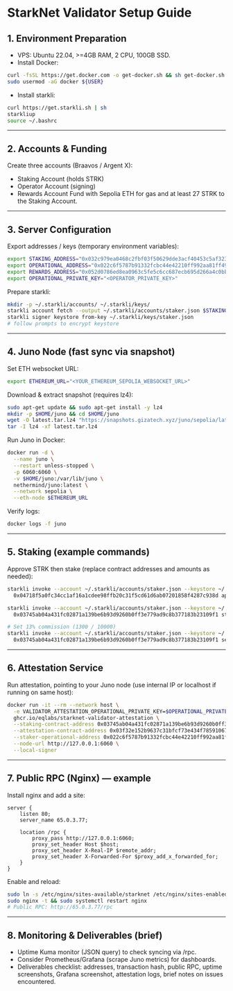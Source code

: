 # StarkNet Validator Setup Guide


## 1. Environment Preparation
- VPS: Ubuntu 22.04, >=4GB RAM, 2 CPU, 100GB SSD.
- Install Docker:
```bash
curl -fsSL https://get.docker.com -o get-docker.sh && sh get-docker.sh
sudo usermod -aG docker ${USER}  
```
- Install starkli:
```bash
curl https://get.starkli.sh | sh
starkliup
source ~/.bashrc
```

---

## 2. Accounts & Funding
Create three accounts (Braavos / Argent X):
- Staking Account (holds STRK)
- Operator Account (signing)
- Rewards Account
Fund with Sepolia ETH for gas and at least 27 STRK to the Staking Account.

---

## 3. Server Configuration
Export addresses / keys (temporary environment variables):
```bash
export STAKING_ADDRESS="0x032c979ea0468c2fbf03f50629dde3acf40453c5af3232108c3a296068afa8e2"
export OPERATIONAL_ADDRESS="0x022c6f5787b91332fcbc44e42210ff992aa81ff497c0ffe2574f4ce94c4b3cb8"
export REWARDS_ADDRESS="0x052d0786ed8ea0963c5fe5c6cc687ecb695d266a4c0bbf6b00335c71f73f14fe"
export OPERATIONAL_PRIVATE_KEY="<OPERATOR_PRIVATE_KEY>"
```
Prepare starkli:
```bash
mkdir -p ~/.starkli/accounts/ ~/.starkli/keys/
starkli account fetch --output ~/.starkli/accounts/staker.json $STAKING_ADDRESS
starkli signer keystore from-key ~/.starkli/keys/staker.json
# follow prompts to encrypt keystore
```

---

## 4. Juno Node (fast sync via snapshot)
Set ETH websocket URL:
```bash
export ETHEREUM_URL="<YOUR_ETHEREUM_SEPOLIA_WEBSOCKET_URL>"
```
Download & extract snapshot (requires lz4):
```bash
sudo apt-get update && sudo apt-get install -y lz4
mkdir -p $HOME/juno && cd $HOME/juno
wget -O latest.tar.lz4 "https://snapshots.gizatech.xyz/juno/sepolia/latest.tar.lz4"
tar -I lz4 -xf latest.tar.lz4
```
Run Juno in Docker:
```bash
docker run -d \
  --name juno \
  --restart unless-stopped \
  -p 6060:6060 \
  -v $HOME/juno:/var/lib/juno \
  nethermind/juno:latest \
  --network sepolia \
  --eth-node $ETHEREUM_URL
```
Verify logs:
```bash
docker logs -f juno
```

---

## 5. Staking (example commands)
Approve STRK then stake (replace contract addresses and amounts as needed):
```bash
starkli invoke --account ~/.starkli/accounts/staker.json --keystore ~/.starkli/keys/staker.json --network sepolia \
  0x04718f5a0fc34cc1af16a1cdee98ffb20c31f5cd61d6ab07201858f4287c938d approve 0x03745ab04a431fc02871a139be6b93d9260b0ff3e779ad9c8b377183b23109f1 27000000000000000000 0

starkli invoke --account ~/.starkli/accounts/staker.json --keystore ~/.starkli/keys/staker.json --network sepolia \
  0x03745ab04a431fc02871a139be6b93d9260b0ff3e779ad9c8b377183b23109f1 stake 0x052d0786ed8ea0963c5fe5c6cc687ecb695d266a4c0bbf6b00335c71f73f14fe 0x022c6f5787b91332fcbc44e42210ff992aa81ff497c0ffe2574f4ce94c4b3cb8 27000000000000000000

# Set 13% commission (1300 / 10000)
starkli invoke --account ~/.starkli/accounts/staker.json --keystore ~/.starkli/keys/staker.json --network sepolia \
  0x03745ab04a431fc02871a139be6b93d9260b0ff3e779ad9c8b377183b23109f1 set_commission 1300
```

---

## 6. Attestation Service
Run attestation, pointing to your Juno node (use internal IP or localhost if running on same host):
```bash
docker run -it --rm --network host \
  -e VALIDATOR_ATTESTATION_OPERATIONAL_PRIVATE_KEY=$OPERATIONAL_PRIVATE_KEY \
  ghcr.io/eqlabs/starknet-validator-attestation \
  --staking-contract-address 0x03745ab04a431fc02871a139be6b93d9260b0ff3e779ad9c8b377183b23109f1 \
  --attestation-contract-address 0x03f32e152b9637c31bfcf73e434f78591067a01ba070505ff6ee195642c9acfb \
  --staker-operational-address 0x022c6f5787b91332fcbc44e42210ff992aa81ff497c0ffe2574f4ce94c4b3cb8 \
  --node-url http://127.0.0.1:6060 \
  --local-signer
```

---

## 7. Public RPC (Nginx) — example
Install nginx and add a site:
```nginx
server {
    listen 80;
    server_name 65.0.3.77;

    location /rpc {
        proxy_pass http://127.0.0.1:6060;
        proxy_set_header Host $host;
        proxy_set_header X-Real-IP $remote_addr;
        proxy_set_header X-Forwarded-For $proxy_add_x_forwarded_for;
    }
}
```
Enable and reload:
```bash
sudo ln -s /etc/nginx/sites-available/starknet /etc/nginx/sites-enabled/
sudo nginx -t && sudo systemctl restart nginx
# Public RPC: http://65.0.3.77/rpc
```

---

## 8. Monitoring & Deliverables (brief)
- Uptime Kuma monitor (JSON query) to check syncing via /rpc.
- Consider Prometheus/Grafana (scrape Juno metrics) for dashboards.
- Deliverables checklist: addresses, transaction hash, public RPC, uptime screenshots, Grafana screenshot, attestation logs, brief notes on issues encountered.


